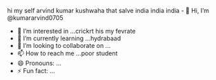 hi my self arvind kumar kushwaha that salve india india india - 👋 Hi, I’m @kumararvind0705
- 👀 I’m interested in ...crickrt his my fevrate 
- 🌱 I’m currently learning ...hydrabaad 
- 💞️ I’m looking to collaborate on ...
- 📫 How to reach me ...poor student
- 😄 Pronouns: ...
- ⚡ Fun fact: ...

<!---
kumararvind0705/kumararvind0705 is a ✨ special ✨ repository because its `README.md` (this file) appears on your GitHub profile.
You can click the Preview link to take a look at your changes.
--->
